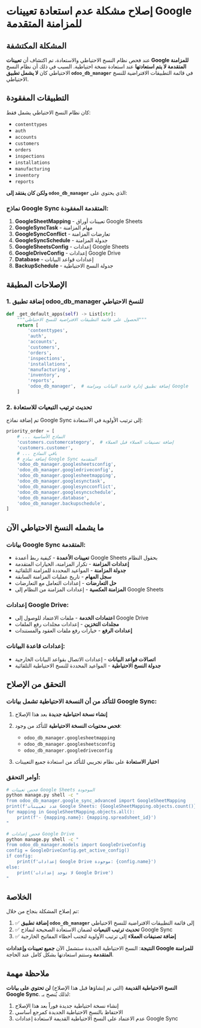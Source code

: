 # إصلاح مشكلة عدم استعادة تعيينات Google للمزامنة المتقدمة

## المشكلة المكتشفة

عند فحص نظام النسخ الاحتياطي والاستعادة، تم اكتشاف أن **تعيينات Google للمزامنة المتقدمة لا يتم استعادتها** عند استعادة نسخة احتياطية. السبب في ذلك أن نظام النسخ الاحتياطي كان **لا يشمل تطبيق `odoo_db_manager`** في قائمة التطبيقات الافتراضية للنسخ الاحتياطي.

## التطبيقات المفقودة

كان نظام النسخ الاحتياطي يشمل فقط:
- `contenttypes`
- `auth`
- `accounts`
- `customers`
- `orders`
- `inspections`
- `installations`
- `manufacturing`
- `inventory`
- `reports`

**ولكن كان يفتقد إلى `odoo_db_manager`** الذي يحتوي على:

### نماذج Google Sync المتقدمة المفقودة:
1. **GoogleSheetMapping** - تعيينات أوراق Google Sheets
2. **GoogleSyncTask** - مهام المزامنة
3. **GoogleSyncConflict** - تعارضات المزامنة
4. **GoogleSyncSchedule** - جدولة المزامنة
5. **GoogleSheetsConfig** - إعدادات Google Sheets
6. **GoogleDriveConfig** - إعدادات Google Drive
7. **Database** - إعدادات قواعد البيانات
8. **BackupSchedule** - جدولة النسخ الاحتياطية

## الإصلاحات المطبقة

### 1. إضافة تطبيق odoo_db_manager للنسخ الاحتياطي

```python
def _get_default_apps(self) -> List[str]:
    """الحصول على قائمة التطبيقات الافتراضية للنسخ الاحتياطي"""
    return [
        'contenttypes',
        'auth',
        'accounts',
        'customers',
        'orders',
        'inspections',
        'installations',
        'manufacturing',
        'inventory',
        'reports',
        'odoo_db_manager',  # إضافة تطبيق إدارة قاعدة البيانات ومزامنة Google
    ]
```

### 2. تحديث ترتيب التبعيات للاستعادة

تم إضافة نماذج Google Sync إلى ترتيب الأولوية في الاستعادة:

```python
priority_order = [
    # ... النماذج الأساسية
    'customers.customercategory',  # إضافة تصنيفات العملاء قبل العملاء
    'customers.customer',
    # ... باقي النماذج
    # إضافة نماذج Google Sync المتقدمة
    'odoo_db_manager.googlesheetsconfig',
    'odoo_db_manager.googledriveconfig',
    'odoo_db_manager.googlesheetmapping',
    'odoo_db_manager.googlesynctask',
    'odoo_db_manager.googlesyncconflict',
    'odoo_db_manager.googlesyncschedule',
    'odoo_db_manager.database',
    'odoo_db_manager.backupschedule',
]
```

## ما يشمله النسخ الاحتياطي الآن

### بيانات Google Sync المتقدمة:
- **تعيينات الأعمدة** - كيفية ربط أعمدة Google Sheets بحقول النظام
- **إعدادات المزامنة** - تكرار المزامنة، الخيارات المتقدمة
- **جدولة المزامنة** - المواعيد المحددة للمزامنة التلقائية
- **سجل المهام** - تاريخ عمليات المزامنة السابقة
- **حل التعارضات** - إعدادات التعامل مع التعارضات
- **المزامنة العكسية** - إعدادات المزامنة من النظام إلى Google Sheets

### إعدادات Google Drive:
- **اعتمادات الخدمة** - ملفات الاعتماد للوصول إلى Google Drive
- **مجلدات التخزين** - إعدادات مجلدات رفع الملفات
- **إعدادات الرفع** - خيارات رفع ملفات العقود والمستندات

### إعدادات قاعدة البيانات:
- **اتصالات قواعد البيانات** - إعدادات الاتصال بقواعد البيانات الخارجية
- **جدولة النسخ الاحتياطية** - المواعيد المحددة للنسخ الاحتياطية التلقائية

## التحقق من الإصلاح

### للتأكد من أن النسخة الاحتياطية تشمل بيانات Google Sync:

1. **إنشاء نسخة احتياطية جديدة** بعد هذا الإصلاح
2. **فحص محتويات النسخة الاحتياطية** للتأكد من وجود:
   - `odoo_db_manager.googlesheetmapping`
   - `odoo_db_manager.googlesheetsconfig`
   - `odoo_db_manager.googledriveconfig`

3. **اختبار الاستعادة** على نظام تجريبي للتأكد من استعادة جميع التعيينات

### أوامر التحقق:

```bash
# فحص تعيينات Google Sheets الموجودة
python manage.py shell -c "
from odoo_db_manager.google_sync_advanced import GoogleSheetMapping
print(f'عدد تعيينات Google Sheets: {GoogleSheetMapping.objects.count()}')
for mapping in GoogleSheetMapping.objects.all():
    print(f'- {mapping.name}: {mapping.spreadsheet_id}')
"

# فحص إعدادات Google Drive
python manage.py shell -c "
from odoo_db_manager.models import GoogleDriveConfig
config = GoogleDriveConfig.get_active_config()
if config:
    print(f'إعدادات Google Drive موجودة: {config.name}')
else:
    print('لا توجد إعدادات Google Drive')
"
```

## الخلاصة

تم إصلاح المشكلة بنجاح من خلال:

1. ✅ **إضافة تطبيق `odoo_db_manager`** إلى قائمة التطبيقات الافتراضية للنسخ الاحتياطي
2. ✅ **تحديث ترتيب التبعيات** لضمان الاستعادة الصحيحة لنماذج Google Sync
3. ✅ **إضافة تصنيفات العملاء** إلى ترتيب الأولوية لتجنب أخطاء المفاتيح الخارجية

**النتيجة**: النسخ الاحتياطية الجديدة ستشمل الآن **جميع تعيينات وإعدادات Google للمزامنة المتقدمة** وستتم استعادتها بشكل كامل عند الحاجة.

## ملاحظة مهمة

**النسخ الاحتياطية القديمة** (التي تم إنشاؤها قبل هذا الإصلاح) **لن تحتوي على بيانات Google Sync**. لذلك يُنصح بـ:

1. إنشاء نسخة احتياطية جديدة فوراً بعد هذا الإصلاح
2. الاحتفاظ بالنسخ الاحتياطية الجديدة كمرجع أساسي
3. عدم الاعتماد على النسخ الاحتياطية القديمة لاستعادة إعدادات Google Sync